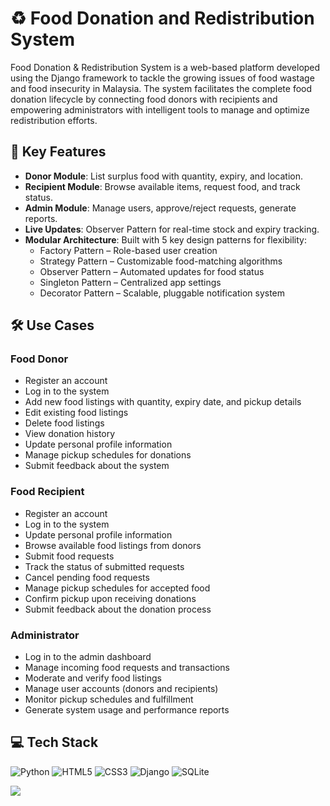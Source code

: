 # ♻️ Food Donation and Redistribution System
Food Donation & Redistribution System is a web-based platform developed using the Django framework to tackle the growing issues of food wastage and food insecurity in Malaysia. The system facilitates the complete food donation lifecycle by connecting food donors with recipients and empowering administrators with intelligent tools to manage and optimize redistribution efforts.

## 🧠 Key Features
- **Donor Module**: List surplus food with quantity, expiry, and location.
- **Recipient Module**: Browse available items, request food, and track status.
- **Admin Module**: Manage users, approve/reject requests, generate reports.
- **Live Updates**: Observer Pattern for real-time stock and expiry tracking.
- **Modular Architecture**: Built with 5 key design patterns for flexibility:
  - Factory Pattern – Role-based user creation
  - Strategy Pattern – Customizable food-matching algorithms
  - Observer Pattern – Automated updates for food status
  - Singleton Pattern – Centralized app settings
  - Decorator Pattern – Scalable, pluggable notification system

## 🛠️ Use Cases
### Food Donor
- Register an account  
- Log in to the system  
- Add new food listings with quantity, expiry date, and pickup details  
- Edit existing food listings  
- Delete food listings  
- View donation history  
- Update personal profile information  
- Manage pickup schedules for donations  
- Submit feedback about the system  

### Food Recipient
- Register an account  
- Log in to the system  
- Update personal profile information  
- Browse available food listings from donors  
- Submit food requests  
- Track the status of submitted requests  
- Cancel pending food requests  
- Manage pickup schedules for accepted food  
- Confirm pickup upon receiving donations  
- Submit feedback about the donation process  

### Administrator
- Log in to the admin dashboard  
- Manage incoming food requests and transactions  
- Moderate and verify food listings  
- Manage user accounts (donors and recipients)  
- Monitor pickup schedules and fulfillment  
- Generate system usage and performance reports  


## 💻 Tech Stack
![Python](https://img.shields.io/badge/python-3670A0?style=for-the-badge&logo=python&logoColor=ffdd54) ![HTML5](https://img.shields.io/badge/html5-%23E34F26.svg?style=for-the-badge&logo=html5&logoColor=white) ![CSS3](https://img.shields.io/badge/css3-%231572B6.svg?style=for-the-badge&logo=css3&logoColor=white) ![Django](https://img.shields.io/badge/django-%23092E20.svg?style=for-the-badge&logo=django&logoColor=white) ![SQLite](https://img.shields.io/badge/sqlite-%2307405e.svg?style=for-the-badge&logo=sqlite&logoColor=white)

[![](https://visitcount.itsvg.in/api?id=imy1l&icon=0&color=0)](https://visitcount.itsvg.in)
